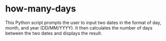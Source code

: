 # how-many-days
This Python script prompts the user to input two dates in the format of day, month, and year (DD/MM/YYYY). It then calculates the number of days between the two dates and displays the result.
